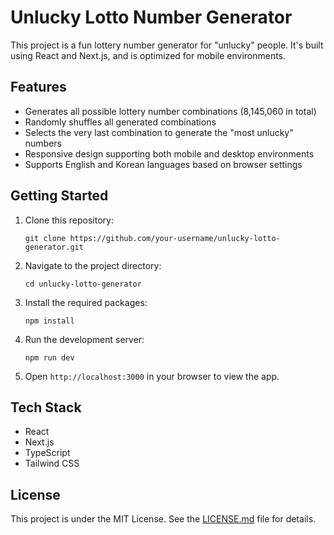 # Unlucky Lotto Number Generator

This project is a fun lottery number generator for "unlucky" people. It's built using React and Next.js, and is optimized for mobile environments.

## Features

- Generates all possible lottery number combinations (8,145,060 in total)
- Randomly shuffles all generated combinations
- Selects the very last combination to generate the "most unlucky" numbers
- Responsive design supporting both mobile and desktop environments
- Supports English and Korean languages based on browser settings

## Getting Started

1. Clone this repository:
   ```
   git clone https://github.com/your-username/unlucky-lotto-generator.git
   ```

2. Navigate to the project directory:
   ```
   cd unlucky-lotto-generator
   ```

3. Install the required packages:
   ```
   npm install
   ```

4. Run the development server:
   ```
   npm run dev
   ```

5. Open `http://localhost:3000` in your browser to view the app.

## Tech Stack

- React
- Next.js
- TypeScript
- Tailwind CSS

## License

This project is under the MIT License. See the [LICENSE.md](LICENSE.md) file for details.
